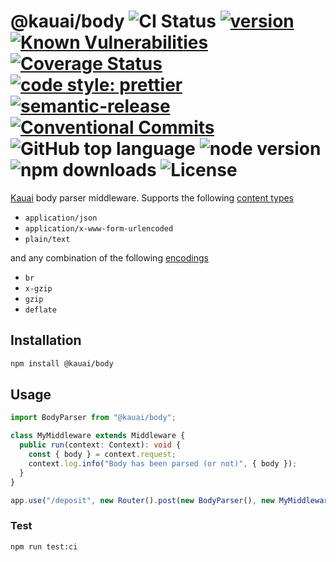 # @kauai/body ![CI Status](https://github.com/b2broker/body/workflows/CI/badge.svg) [![version](https://img.shields.io/github/package-json/v/b2broker/body?style=plastic)](https://github.com/b2broker/body) [![Known Vulnerabilities](https://snyk.io/test/github/b2broker/body/badge.svg)](https://snyk.io/test/github/b2broker/body) [![Coverage Status](https://coveralls.io/repos/github/b2broker/body/badge.svg?branch=main)](https://coveralls.io/github/b2broker/body?branch=main) [![code style: prettier](https://img.shields.io/badge/code_style-prettier-ff69b4.svg)](https://github.com/prettier/prettier) [![semantic-release](https://img.shields.io/badge/%20%20%F0%9F%93%A6%F0%9F%9A%80-semantic--release-e10079.svg)](https://github.com/semantic-release/semantic-release) [![Conventional Commits](https://img.shields.io/badge/Conventional%20Commits-1.0.0-yellow.svg)](https://conventionalcommits.org) ![GitHub top language](https://img.shields.io/github/languages/top/b2broker/body) ![node version](https://img.shields.io/node/v/@kauai/body) ![npm downloads](https://img.shields.io/npm/dt/@kauai/body) ![License](https://img.shields.io/github/license/b2broker/body)

[Kauai](https://github.com/b2broker/kauai) body parser middleware. Supports the following [content types](https://developer.mozilla.org/en-US/docs/Web/HTTP/Headers/Content-Type)

- `application/json`
- `application/x-www-form-urlencoded`
- `plain/text`

and any combination of the following [encodings](https://developer.mozilla.org/en-US/docs/Web/HTTP/Headers/Content-Encoding)

- `br`
- `x-gzip`
- `gzip`
- `deflate`

## Installation

```bash
npm install @kauai/body
```

## Usage

```typescript
import BodyParser from "@kauai/body";

class MyMiddleware extends Middleware {
  public run(context: Context): void {
    const { body } = context.request;
    context.log.info("Body has been parsed (or not)", { body });
  }
}

app.use("/deposit", new Router().post(new BodyParser(), new MyMiddleware()));
```

### Test

```bash
npm run test:ci
```
